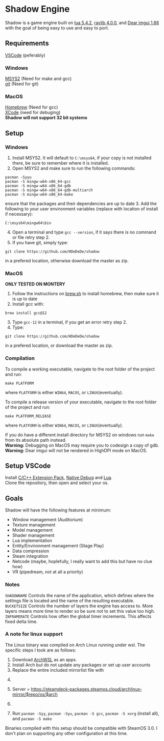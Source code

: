 # Shadow Engine
Shadow is a game engine built on [lua 5.4.2](https://sourceforge.net/projects/luabinaries/files/5.4.2/), [raylib 4.0.0](https://github.com/raysan5/raylib/releases/tag/4.0.0), and [Dear imgui 1.88](https://github.com/ocornut/imgui/releases/tag/v1.88) with the goal of being easy to use and easy to port. 

## Requirements
[VSCode](https://code.visualstudio.com/) (peferably)  
### Windows
[MSYS2](https://www.msys2.org/) (Need for make and gcc)  
[git](https://git-scm.com/download/win) (Need for git)  
### MacOS
[Homebrew](https://brew.sh/) (Need for gcc)  
[XCode](https://developer.apple.com/xcode/) (need for debuging)  
**Shadow will not support 32 bit systems**  
## Setup
### Windows
1. Install MSYS2. It will default to `C:\msys64`, if your copy is not installed there, be sure to remember where it is installed.
2. Open MSYS2 and make sure to run the following commands:  
```
pacman -Syyu
pacman -S mingw-w64-x86_64-gcc
pacman -S mingw-w64-x86_64-gdb
pacman -S mingw-w64-x86_64-gdb-multiarch
pacman -S mingw-w64-x86_64-make
```
ensure that the packages and their dependencies are up to date
3. Add the following to your user environment variables (replace with location of install if necessary):
```
C:\msys64\mingw64\bin
```
4. Open a terminal and type `gcc --version`, if it says there is no command or file retry step 2.
5. If you have git, simply type:
```
git clone https://github.com/HDeDeDe/shadow
```
in a prefered location, otherwise download the master as zip.
### MacOS
**ONLY TESTED ON MONTERY**
1. Follow the instructions on [brew.sh](https://brew.sh/) to install homebrew, then make sure it is up to date
2. Install gcc with:
```
brew install gcc@12
```
3. Type `gcc-12` in a terminal, if you get an error retry step 2.
4. Type:
```
git clone https://github.com/HDeDeDe/shadow
```
in a prefered location, or download the master as zip.  

### Compilation
To compile a working executable, navigate to the root folder of the project and run:
```
make PLATFORM
```
where `PLATFORM` is either `WIN64`, `MACOS`, or `LINUX`(eventually). 
  
To compile a release version of your executable, navigate to the root folder of the project and run:
```
make PLATFORM_RELEASE
```
where `PLATFORM` is either `WIN64`, `MACOS`, or `LINUX`(eventually). 
  
If you do have a different install directory for MSYS2 on windows run `make` from its absolute path instead.  
**Warning:** Debugging on MacOS may require you to codesign a copy of gdb.  
**Warning:** Dear imgui will not be rendered in HighDPI mode on MacOS.  
## Setup VSCode
Install [C/C++ Extension Pack](https://marketplace.visualstudio.com/items?itemName=ms-vscode.cpptools-extension-pack), [Native Debug](https://marketplace.visualstudio.com/items?itemName=webfreak.debug) and [Lua](https://marketplace.visualstudio.com/items?itemName=sumneko.lua).  
Clone the repository, then open and select your os.
## Goals
Shadow will have the following features at minimum:  
- Window management (Auditorium)
- Texture management
- Model management
- Shader management
- Lua implementation
- Entity/Environment management (Stage Play)
- Data compression
- Steam integration
- Netcode (maybe, hoplefully, I really want to add this but have no clue how)
- VR (pipedream, not at all a priority)  
  
### Notes
`SHADOWNAME` Controls the name of the application, which defines where the settings file is located and the name of the resulting executable.  
`BUCKETSIZE` Controls the number of layers the engine has access to. More layers means more time to render so be sure not to set this value too high.  
`INFRAMERATE` Controls how often the global timer increments. This affects fixed delta time.  
  
### A note for linux support
The Linux binary was compiled on Arch Linux running under wsl. The specific steps I took are as follows:  
1. Download [ArchWSL](https://github.com/yuk7/ArchWSL/releases/tag/22.3.18.0) as an appx.
2. Install Arch but do not update any packages or set up user accounts
3. Replace the entire included mirrorlist file with 
4. ```
5. Server = https://steamdeck-packages.steamos.cloud/archlinux-mirror/$repo/os/$arch
6. ```
7. Run `pacman -Syy`, `pacman -Syu`, `pacman -S gcc`, `pacman -S xorg` (install all), and `pacman -S make`  
  
Binaries compiled with this setup should be compatible with SteamOS 3.0. I don't plan on supporting any other configuration at this time.
